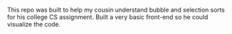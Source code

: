 This repo was built to help my cousin understand bubble and selection sorts for his college CS assignment. Built a very basic front-end so he could visualize the code.
